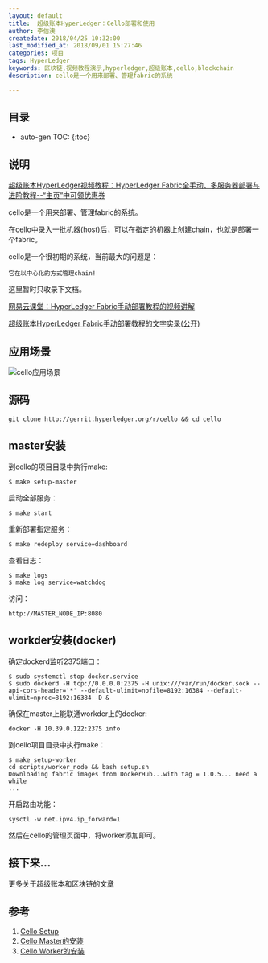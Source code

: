 ```yaml
---
layout: default
title:  超级账本HyperLedger：Cello部署和使用
author: 李佶澳
createdate: 2018/04/25 10:32:00
last_modified_at: 2018/09/01 15:27:46
categories: 项目
tags: HyperLedger
keywords: 区块链,视频教程演示,hyperledger,超级账本,cello,blockchain
description: cello是一个用来部署、管理fabric的系统

---
```


## 目录
* auto-gen TOC:
{:toc}

## 说明

[超级账本HyperLedger视频教程：HyperLedger Fabric全手动、多服务器部署与进阶教程--“主页”中可领优惠券](https://study.163.com/provider/400000000376006/course.htm?share=2&shareId=400000000376006)

cello是一个用来部署、管理fabric的系统。

在cello中录入一批机器(host)后，可以在指定的机器上创建chain，也就是部署一个fabric。

cello是一个很初期的系统，当前最大的问题是：

	它在以中心化的方式管理chain!

这里暂时只收录下文档。

[网易云课堂：HyperLedger Fabric手动部署教程的视频讲解](https://study.163.com/course/introduction.htm?courseId=1005326005&share=2&shareId=400000000376006)

[超级账本HyperLedger Fabric手动部署教程的文字实录(公开)](http://www.lijiaocn.com/%E9%A1%B9%E7%9B%AE/2018/04/26/hyperledger-fabric-deploy.html)

## 应用场景

![cello应用场景](http://cello.readthedocs.io/en/latest/imgs/scenario.png)

## 源码

	git clone http://gerrit.hyperledger.org/r/cello && cd cello

## master安装

到cello的项目目录中执行make:

	$ make setup-master

启动全部服务：

	$ make start

重新部署指定服务：

	$ make redeploy service=dashboard

查看日志：

	$ make logs
	$ make log service=watchdog

访问：

	http://MASTER_NODE_IP:8080

## workder安装(docker)

确定dockerd监听2375端口：

	$ sudo systemctl stop docker.service
	$ sudo dockerd -H tcp://0.0.0.0:2375 -H unix:///var/run/docker.sock --api-cors-header='*' --default-ulimit=nofile=8192:16384 --default-ulimit=nproc=8192:16384 -D &

确保在master上能联通workder上的docker:

	docker -H 10.39.0.122:2375 info

到cello项目目录中执行make：

	$ make setup-worker
	cd scripts/worker_node && bash setup.sh
	Downloading fabric images from DockerHub...with tag = 1.0.5... need a while
	...

开启路由功能：

	sysctl -w net.ipv4.ip_forward=1

然后在cello的管理页面中，将worker添加即可。

## 接下来...

[更多关于超级账本和区块链的文章](http://www.lijiaocn.com/tags/blockchain.html)

## 参考

1. [Cello Setup][1]
2. [Cello Master的安装][2]
3. [Cello Worker的安装][3]

[1]: http://cello.readthedocs.io/en/latest/setup/ "Cello Setup"
[2]: http://cello.readthedocs.io/en/latest/setup_master/ "Cello Master的安装" 
[3]: http://cello.readthedocs.io/en/latest/setup_worker_docker/ "Cello Worker的安装"
